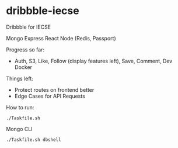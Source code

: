 # dribbble-iecse
Dribbble for IECSE

Mongo Express React Node (Redis, Passport)

Progress so far:
 - Auth, S3, Like, Follow (display features left), Save, Comment, Dev Docker

Things left:
 - Protect routes on frontend better
 - Edge Cases for API Requests


How to run:

```./Taskfile.sh```

Mongo CLI

```./Taskfile.sh dbshell```

